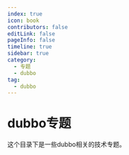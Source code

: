 ```yaml
---
index: true
icon: book
contributors: false
editLink: false
pageInfo: false
timeline: true
sidebar: true
category:
  - 专题
  - dubbo
tag:
  - dubbo
---
```


# dubbo专题

这个目录下是一些dubbo相关的技术专题。

